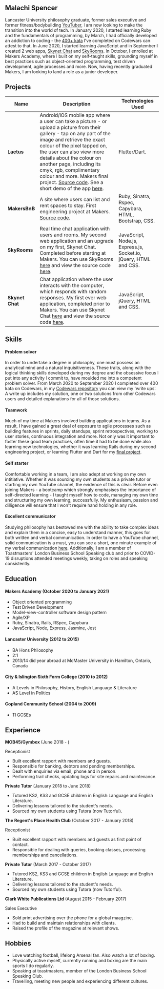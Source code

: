 ## Malachi Spencer

Lancaster University philosophy graduate, former sales executive and former fitness/bodybuilding [YouTuber](https://www.youtube.com/hypertrophyofficial), I am now looking to make the transition into the world of tech. In January 2020, I started learning Ruby and the fundamentals of programming, by March, I had officially developed an addiction to coding - the [400+ kata](https://www.codewars.com/users/mjsspencer) I've completed on Codewars can attest to that. In June 2020, I started learning JavaScript and in September I created 2 web apps, [Skynet Chat](https://github.com/malachispencer/skynet-chat) and [SkyRooms](https://skyrooms-ms.herokuapp.com). In October, I enrolled at Makers Academy, where I built on my self-taught skills, grounding myself in best practices such as object-oriented programming, test driven development, agile processes and more. Now, having recently graduated Makers, I am looking to land a role as a junior developer.

## Projects

| Name                         | Description       | Technologies Used |
| ---------------------------- | ----------------- | ----------------- |
| **Laetus** | Android/iOS mobile app where a user can take a picture - or upload a picture from their gallery - tap on any part of the image and retrieve the exact colour of the pixel tapped on, the user can also view more details about the colour on another page, including its cmyk, rgb, complimentary colour and more. Makers final project. [Source code](https://github.com/AdamusBG/laetus). See a short demo of the app [here](https://www.youtube.com/watch?v=C5DurMEqJ-Q&feature=youtu.be&ab_channel=AdamG). | Flutter/Dart. |
| **MakersBnB**                             | A site where users can list and rent spaces to stay. First engineering project at Makers. [Source code](https://github.com/malachispencer/makers-bnb).                | Ruby, Sinatra, Rspec, Capybara, HTML, Bootstrap, CSS.                  |
| **SkyRooms**                 | Real time chat application with users and rooms. My second web application and an upgrade on my first, Skynet Chat. Completed before starting at Makers. You can use SkyRooms [here](https://skyrooms-ms.herokuapp.com) and view the source code [here](https://github.com/malachispencer/skyrooms). | JavaScript, Node.js, Express.js, Socket.io, jQuery, HTML and CSS. |
| **Skynet Chat**              | Chat application where the user interacts with the computer, which responds with random responses. My first ever web application, completed prior to Makers. You can use Skynet Chat [here](https://skynet-chat.herokuapp.com) and view the source code [here](https://github.com/malachispencer/skynet-chat). | JavaScript, jQuery, HTML and CSS.              |

## Skills

#### Problem solver

In order to undertake a degree in philosophy, one must possess an analytical mind and a natural inquisitiveness. These traits, along with the logical thinking skills developed during my degree and the obsessive focus I put into any activity I commit to, have moulded me into a competent problem solver. From March 2020 to September 2020 I completed over 400 kata on Codewars, in my [Codewars repository](https://github.com/malachispencer/codewars) you can view my 'write ups'. A write up includes my solution, one or two solutions from other Codewars users and detailed explanations for all of those solutions.

#### Teamwork

Much of my time at Makers involved building applications in teams. As a result, I have gained a great deal of exposure to agile processes such as building features in sprints, daily standups, sprint retrospectives, working to user stories, continuous integration and more. Not only was it important to foster these good team practices, often time it had to be done while also learning new technologies, whether it was learning Rails during my second engineering project, or learning Flutter and Dart for my [final project](https://github.com/AdamusBG/laetus).

#### Self starter

Comfortable working in a team, I am also adept at working on my own intitiative. Whether it was sourcing my own students as a private tutor or starting my own YouTube channel, the evidence of this is clear. Before even joining Makers - a bootcamp which strongly emphasises the importance of self-directed learning - I taught myself how to code, managing my own time and structuring my own learning, successfully. My enthusiasm, passion and dilligence will ensure that I won't require hand holding in any role.

#### Excellent communicator

Studying philosophy has bestowed me with the ability to take complex ideas and explain them in a concise, easy to understand manner, this goes for both written and verbal communication. In order to have a YouTube channel, solid communication is a must, you can see a short, one minute example of my verbal communication [here](https://www.youtube.com/watch?v=EFkbAElCcUw&ab_channel=Hypertrophy). Additionally, I am a member of Toastmasters' London Business School Speaking club and prior to COVID-19 disruptions attended meetings weekly, taking on roles and speaking consistently.

####

## Education

#### Makers Academy (October 2020 to January 2021)

- Object oriented programming
- Test Driven Development
- Model-view-controller software design pattern
- Agile/XP
- Ruby, Sinatra, Rails, RSpec, Capybara
- JavaScript, Node, Express, Jasmine, Jest

#### Lancaster University (2012 to 2015)

- BA Hons Philosophy
- 2:1
- 2013/14 did year abroad at McMaster University in Hamilton, Ontario, Canada

#### City & Islington Sixth Form College (2010 to 2012)

- A Levels in Philosophy, History, English Language & Literature
- AS Level in Politics

#### Copland Community School (2004 to 2009)

- 11 GCSEs

## Experience

**MOB45/Gymbox** (June 2018 - )

Receptionist

- Built excellent rapport with members and guests.
- Responsible for banking, debtors and pending memberships.
- Dealt with enquiries via email, phone and in person.
- Performing trail checks, updating logs for site repairs and maintenance.

**Private Tutor** (January 2018 to June 2018)

- Tutored KS2, KS3 and GCSE children in English Language and English Literature.
- Delivering lessons tailored to the student's needs.
- Sourced my own students using Tutora (now Tutorful).

**The Regent's Place Health Club** (October 2017 - January 2018)

Receptionist

- Built excellent rapport with members and guests as first point of contact.
- Responsible for dealing with queries, booking classes, processing memberships and cancellations.

**Private Tutor** (March 2017 - October 2017)

- Tutored KS2, KS3 and GCSE children in English Language and English Literature.
- Delivering lessons tailored to the student's needs.
- Sourced my own students using Tutora (now Tutorful).

**Clark White Publications Ltd** (August 2015 - February 2017)

Sales Executive

- Sold print advertising over the phone for a global maagzine.
- Had to build and maintain relationships with clients.
- Raised the profile of the magazine at relevant shows.

## Hobbies

- Love watching football, lifelong Arsenal fan. Also watch a lot of boxing.
- Physically active myself, currently running and boxing are the main sports I do regularly.
- Speaking at toastmasters, member of the London Business School Speaking Club.
- Travelling, meeting new people and experiencing different cultures.
